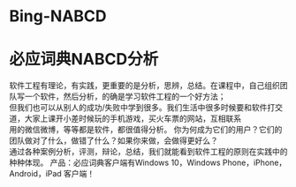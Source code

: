 # Bing-NABCD
必应词典NABCD分析
============
软件工程有理论，有实践，更重要的是分析，思辨，总结。在课程中，自己组织团队写一个软件，然后分析，的确是学习软件工程的一个好方法；<br>
但我们也可以从别人的成功/失败中学到很多。我们生活中很多时候要和软件打交道，大家上课开小差时候玩的手机游戏，买火车票的网站，互相联系<br>
用的微信微博，等等都是软件，都很值得分析。 你为何成为它们的用户？它们的团队做对了什么，做错了什么？如果你来做，会做得更好么？<br> 
    通过各种案例分析，评测，辩论，总结，我们就能看到软件工程的原则在实践中的种种体现。
    产品：必应词典客户端有Windows 10，Windows Phone，iPhone，Android，iPad 客户端！
